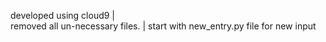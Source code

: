 developed using cloud9 |   
removed all un-necessary files.   |
start with new_entry.py file for new input
